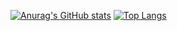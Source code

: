 [![Anurag's GitHub stats](https://github-readme-stats.vercel.app/api?username=yuzua&count_private=true&theme=tokyonight)](https://github.com/yuzua/proconEF.git)
[![Top Langs](https://github-readme-stats.vercel.app/api/top-langs/?username=yuzua&layout=compact&theme=tokyonight)](https://github.com/yuzua/proconEF.git)
